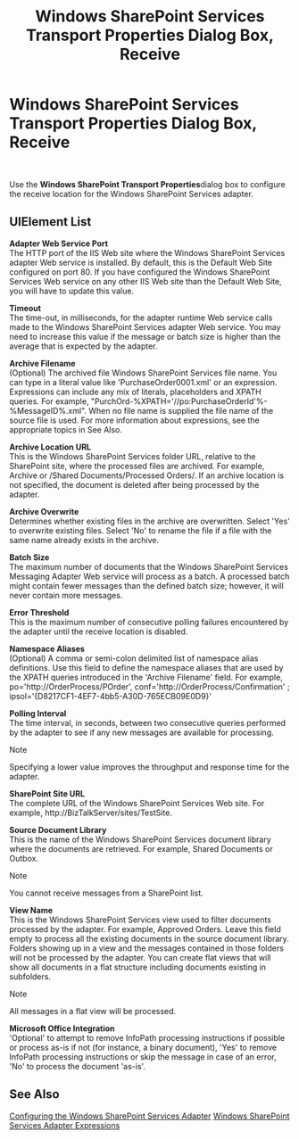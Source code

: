 ﻿---
title: Windows SharePoint Services Transport Properties Dialog Box, Receive
TOCTitle: Windows SharePoint Services Transport Properties Dialog Box, Receive
ms:assetid: dc147c06-30fd-4346-a467-36635fbf70af
ms:mtpsurl: https://msdn.microsoft.com/en-us/library/Aa561423(v=BTS.80)
ms:contentKeyID: 51532769
ms.date: 08/30/2017
mtps_version: v=BTS.80
f1_keywords:
- bts10.adapters.sharepoint.props.receive
---

# Windows SharePoint Services Transport Properties Dialog Box, Receive

 

Use the **Windows SharePoint Transport Properties**dialog box to configure the receive location for the Windows SharePoint Services adapter.

## UIElement List

**Adapter Web Service Port**  
The HTTP port of the IIS Web site where the Windows SharePoint Services adapter Web service is installed. By default, this is the Default Web Site configured on port 80. If you have configured the Windows SharePoint Services Web service on any other IIS Web site than the Default Web Site, you will have to update this value.

**Timeout**  
The time-out, in milliseconds, for the adapter runtime Web service calls made to the Windows SharePoint Services adapter Web service. You may need to increase this value if the message or batch size is higher than the average that is expected by the adapter.

**Archive Filename**  
(Optional) The archived file Windows SharePoint Services file name. You can type in a literal value like 'PurchaseOrder0001.xml' or an expression. Expressions can include any mix of literals, placeholders and XPATH queries. For example, "PurchOrd-%XPATH='//po:PurchaseOrderId'%-%MessageID%.xml". When no file name is supplied the file name of the source file is used. For more information about expressions, see the appropriate topics in See Also.

**Archive Location URL**  
This is the Windows SharePoint Services folder URL, relative to the SharePoint site, where the processed files are archived. For example, Archive or /Shared Documents/Processed Orders/. If an archive location is not specified, the document is deleted after being processed by the adapter.

**Archive Overwrite**  
Determines whether existing files in the archive are overwritten. Select 'Yes' to overwrite existing files. Select 'No' to rename the file if a file with the same name already exists in the archive.

**Batch Size**  
The maximum number of documents that the Windows SharePoint Services Messaging Adapter Web service will process as a batch. A processed batch might contain fewer messages than the defined batch size; however, it will never contain more messages.

**Error Threshold**  
This is the maximum number of consecutive polling failures encountered by the adapter until the receive location is disabled.

**Namespace Aliases**  
(Optional) A comma or semi-colon delimited list of namespace alias definitions. Use this field to define the namespace aliases that are used by the XPATH queries introduced in the 'Archive Filename' field. For example, po='http://OrderProcess/POrder', conf='http://OrderProcess/Confirmation' ; ipsol='{D8217CF1-4EF7-4bb5-A30D-765ECB09E0D9}'

**Polling Interval**  
The time interval, in seconds, between two consecutive queries performed by the adapter to see if any new messages are available for processing.


> [!NOTE]
> <P>Specifying a lower value improves the throughput and response time for the adapter.</P>



**SharePoint Site URL**  
The complete URL of the Windows SharePoint Services Web site. For example, http://BizTalkServer/sites/TestSite.

**Source Document Library**  
This is the name of the Windows SharePoint Services document library where the documents are retrieved. For example, Shared Documents or Outbox.


> [!NOTE]
> <P>You cannot receive messages from a SharePoint list.</P>



**View Name**  
This is the Windows SharePoint Services view used to filter documents processed by the adapter. For example, Approved Orders. Leave this field empty to process all the existing documents in the source document library. Folders showing up in a view and the messages contained in those folders will not be processed by the adapter. You can create flat views that will show all documents in a flat structure including documents existing in subfolders.


> [!NOTE]
> <P>All messages in a flat view will be processed.</P>



**Microsoft Office Integration**  
'Optional' to attempt to remove InfoPath processing instructions if possible or process as-is if not (for instance, a binary document), 'Yes' to remove InfoPath processing instructions or skip the message in case of an error, 'No' to process the document 'as-is'.

## See Also

[Configuring the Windows SharePoint Services Adapter](https://msdn.microsoft.com/library/aa560619\(v=bts.80\))  
[Windows SharePoint Services Adapter Expressions](https://msdn.microsoft.com/library/aa558724\(v=bts.80\))


